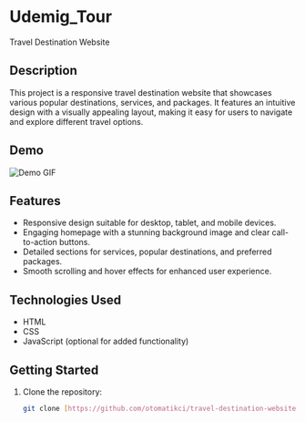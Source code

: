 # Udemig_Tour
Travel Destination Website

## Description

This project is a responsive travel destination website that showcases various popular destinations, services, and packages. It features an intuitive design with a visually appealing layout, making it easy for users to navigate and explore different travel options.

## Demo

![Demo GIF](https://github.com/otomatikci/travel-destination-website/blob/main/demo.gif?raw=true)

## Features

- Responsive design suitable for desktop, tablet, and mobile devices.
- Engaging homepage with a stunning background image and clear call-to-action buttons.
- Detailed sections for services, popular destinations, and preferred packages.
- Smooth scrolling and hover effects for enhanced user experience.

## Technologies Used

- HTML
- CSS
- JavaScript (optional for added functionality)

## Getting Started

1. Clone the repository:
   ```bash
   git clone [https://github.com/otomatikci/travel-destination-website.git](https://github.com/otomatikci/yourrepository.git))
